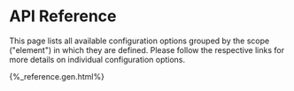 API Reference
=============

This page lists all available configuration options grouped by the scope ("element")
in which they are defined. Please follow the respective links for more details
on individual configuration options.


{%_reference.gen.html%}
